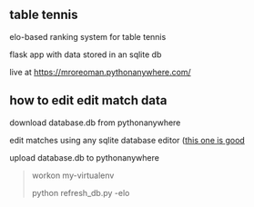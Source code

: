 ## table tennis
elo-based ranking system for table tennis

flask app with data stored in an sqlite db

live at https://mroreoman.pythonanywhere.com/

## how to edit edit match data
download database.db from pythonanywhere

edit matches using any sqlite database editor ([this one is good](https://sqlitebrowser.org/)

upload database.db to pythonanywhere

> workon my-virtualenv
> 
> python refresh_db.py -elo
